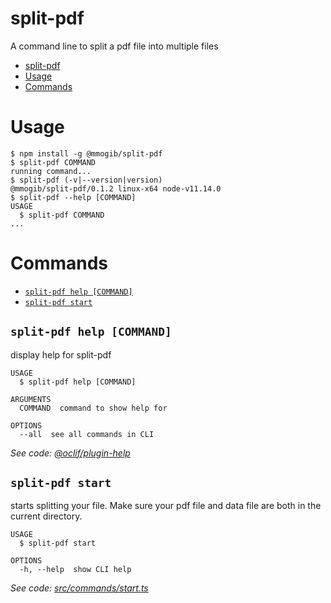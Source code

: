 # split-pdf

A command line to split a pdf file into multiple files

<!-- toc -->
* [split-pdf](#split-pdf)
* [Usage](#usage)
* [Commands](#commands)
<!-- tocstop -->

# Usage

<!-- usage -->
```sh-session
$ npm install -g @mmogib/split-pdf
$ split-pdf COMMAND
running command...
$ split-pdf (-v|--version|version)
@mmogib/split-pdf/0.1.2 linux-x64 node-v11.14.0
$ split-pdf --help [COMMAND]
USAGE
  $ split-pdf COMMAND
...
```
<!-- usagestop -->

# Commands

<!-- commands -->
* [`split-pdf help [COMMAND]`](#split-pdf-help-command)
* [`split-pdf start`](#split-pdf-start)

## `split-pdf help [COMMAND]`

display help for split-pdf

```
USAGE
  $ split-pdf help [COMMAND]

ARGUMENTS
  COMMAND  command to show help for

OPTIONS
  --all  see all commands in CLI
```

_See code: [@oclif/plugin-help](https://github.com/oclif/plugin-help/blob/v2.2.1/src/commands/help.ts)_

## `split-pdf start`

starts splitting your file. Make sure your pdf file and data file are both in the current directory.

```
USAGE
  $ split-pdf start

OPTIONS
  -h, --help  show CLI help
```

_See code: [src/commands/start.ts](https://github.com/mmogib/split-pdf/blob/v0.1.2/src/commands/start.ts)_
<!-- commandsstop -->
